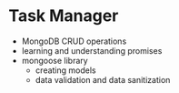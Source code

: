 # Task Manager

- MongoDB CRUD operations
- learning and understanding promises
- mongoose library
    - creating models
    - data validation and data sanitization